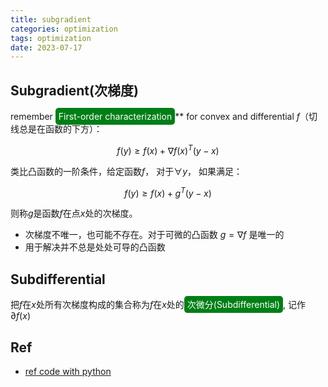 ```yaml
---
title: subgradient
categories: optimization
tags: optimization
date: 2023-07-17
---
```


## Subgradient(次梯度)

remember <font style='background: #007f16;color: #ffffff;opacity:1.0;border-radius: 5px; padding:5px;'>First-order characterization</font>** for convex and differential $f$（切线总是在函数的下方）：

$$f(y)\geq f(x) + \nabla f(x)^T(y-x) $$


类比凸函数的一阶条件，给定函数$f$， 对于$\forall y$， 如果满足：

$$f(y)\geq f(x)+g^T(y-x)$$

则称$g$是函数$f$在点$x$处的次梯度。

- 次梯度不唯一，也可能不存在。对于可微的凸函数 $g=\nabla f$ 是唯一的
- 用于解决并不总是处处可导的凸函数

## Subdifferential

把$f$在$x$处所有次梯度构成的集合称为$f$在$x$处的<font style='background: #007f16;color: #ffffff;opacity:1.0;border-radius: 5px; padding:5px;'>次微分(Subdifferential)</font>, 记作$\partial f(x)$


## Ref

- [ref code with python](https://github.com/minigonche/subgradient_descent/blob/master/subgradient.py)